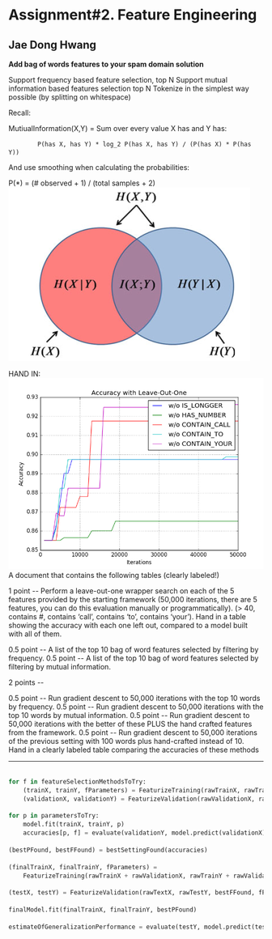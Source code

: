 # Assignment#2. Feature Engineering

## Jae Dong Hwang

**Add bag of words features to your spam domain solution**

Support frequency based feature selection, top N
Support mutual information based features selection top N
Tokenize in the simplest way possible (by splitting on whitespace)

Recall:

MutiualInformation(X,Y) = Sum over every value X has and Y has:

            P(has X, has Y) * log_2 P(has X, has Y) / (P(has X) * P(has Y))

And use smoothing when calculating the probabilities:

P(*) = (# observed + 1) / (total samples + 2)
![venn](venn.png)

HAND IN:
![iter_cnt_vs_accuracies](iter_cnt_vs_accuracies_50000.png)
A document that contains the following tables (clearly labeled!)

1 point -- Perform a leave-out-one wrapper search on each of the 5 features provided by the starting framework (50,000 iterations, there are 5 features, you can do this evaluation manually or programmatically). (> 40, contains #, contains ‘call’, contains ‘to’, contains ‘your’). Hand in a table showing the accuracy with each one left out, compared to a model built with all of them.

0.5 point -- A list of the top 10 bag of word features selected by filtering by frequency.
0.5 point -- A list of the top 10 bag of word features selected by filtering by mutual information.

2 points --

0.5 point -- Run gradient descent to 50,000 iterations with the top 10 words by frequency.
0.5 point -- Run gradient descent to 50,000 iterations with the top 10 words by mutual information.
0.5 point -- Run gradient descent to 50,000 iterations with the better of these PLUS the hand crafted features from the framework.
0.5 point -- Run gradient descent to 50,000 iterations of the previous setting with 100 words plus hand-crafted instead of 10.
Hand in a clearly labeled table comparing the accuracies of these methods

***

```python

for f in featureSelectionMethodsToTry:
    (trainX, trainY, fParameters) = FeaturizeTraining(rawTrainX, rawTrainY, f)
    (validationX, validationY) = FeaturizeValidation(rawValidationX, rawValidationY, f, fParameters)

for p in parametersToTry:
    model.fit(trainX, trainY, p)
    accuracies[p, f] = evaluate(validationY, model.predict(validationX))

(bestPFound, bestFFound) = bestSettingFound(accuracies)

(finalTrainX, finalTrainY, fParameters) =
    FeaturizeTraining(rawTrainX + rawValidationX, rawTrainY + rawValidationY, bestFFound)

(testX, testY) = FeaturizeValidation(rawTextX, rawTestY, bestFFound, fParameters)

finalModel.fit(finalTrainX, finalTrainY, bestPFound)

estimateOfGeneralizationPerformance = evaluate(testY, model.predict(testX))

```